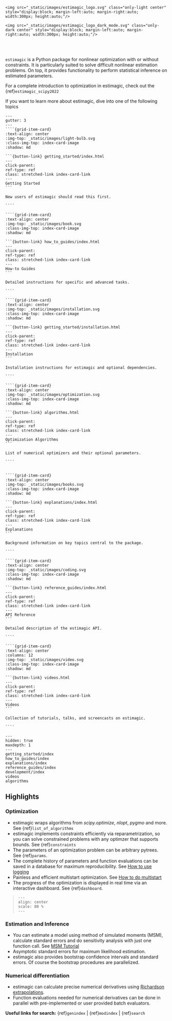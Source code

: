 <div style="padding-top: 50px;">
</div>

```{raw} html
<img src="_static/images/estimagic_logo.svg" class="only-light center" style="display:block; margin-left:auto; margin-right:auto; width:300px; height:auto;"/>

<img src="_static/images/estimagic_logo_dark_mode.svg" class="only-dark center" style="display:block; margin-left:auto; margin-right:auto; width:300px; height:auto;"/>
```

<br>
<br>

`estimagic` is a Python package for nonlinear optimization with or without constraints.
It is particularly suited to solve difficult nonlinear estimation problems. On top, it
provides functionality to perform statistical inference on estimated parameters.

For a complete introduction to optimization in estimagic, check out the
{ref}`estimagic_scipy2022`

If you want to learn more about estimagic, dive into one of the following topics

`````{grid} 1 2 2 2
---
gutter: 3
---
````{grid-item-card}
:text-align: center
:img-top: _static/images/light-bulb.svg
:class-img-top: index-card-image
:shadow: md

```{button-link} getting_started/index.html
---
click-parent:
ref-type: ref
class: stretched-link index-card-link
---
Getting Started
```

New users of estimagic should read this first.

````

````{grid-item-card}
:text-align: center
:img-top: _static/images/book.svg
:class-img-top: index-card-image
:shadow: md

```{button-link} how_to_guides/index.html
---
click-parent:
ref-type: ref
class: stretched-link index-card-link
---
How-to Guides
```

Detailed instructions for specific and advanced tasks.

````

````{grid-item-card}
:text-align: center
:img-top: _static/images/installation.svg
:class-img-top: index-card-image
:shadow: md

```{button-link} getting_started/installation.html
---
click-parent:
ref-type: ref
class: stretched-link index-card-link
---
Installation
```

Installation instructions for estimagic and optional dependencies.

````

````{grid-item-card}
:text-align: center
:img-top: _static/images/optimization.svg
:class-img-top: index-card-image
:shadow: md

```{button-link} algorithms.html
---
click-parent:
ref-type: ref
class: stretched-link index-card-link
---
Optimization Algorithms
```

List of numerical optimizers and their optional parameters.

````


````{grid-item-card}
:text-align: center
:img-top: _static/images/books.svg
:class-img-top: index-card-image
:shadow: md

```{button-link} explanations/index.html
---
click-parent:
ref-type: ref
class: stretched-link index-card-link
---
Explanations
```

Background information on key topics central to the package.

````

````{grid-item-card}
:text-align: center
:img-top: _static/images/coding.svg
:class-img-top: index-card-image
:shadow: md

```{button-link} reference_guides/index.html
---
click-parent:
ref-type: ref
class: stretched-link index-card-link
---
API Reference
```

Detailed description of the estimagic API.

````

````{grid-item-card}
:text-align: center
:columns: 12
:img-top: _static/images/video.svg
:class-img-top: index-card-image
:shadow: md

```{button-link} videos.html
---
click-parent:
ref-type: ref
class: stretched-link index-card-link
---
Videos
```

Collection of tutorials, talks, and screencasts on estimagic.

````

`````

```{toctree}
---
hidden: true
maxdepth: 1
---
getting_started/index
how_to_guides/index
explanations/index
reference_guides/index
development/index
videos
algorithms
```

## Highlights

### Optimization

- estimagic wraps algorithms from *scipy.optimize*, *nlopt*, *pygmo* and more. See
  {ref}`list_of_algorithms`
- estimagic implements constraints efficiently via reparametrization, so you can solve
  constrained problems with any optimzer that supports bounds. See {ref}`constraints`
- The parameters of an optimization problem can be arbitrary pytrees. See {ref}`params`.
- The complete history of parameters and function evaluations can be saved in a database
  for maximum reproducibility. See [How to use logging]
- Painless and efficient multistart optimization. See [How to do multistart]
- The progress of the optimization is displayed in real time via an interactive
  dashboard. See {ref}`dashboard`.

> ```{image} _static/images/dashboard.gif
> ---
> align: center
> scale: 80 %
> ---
> ```

### Estimation and Inference

- You can estimate a model using method of simulated moments (MSM), calculate standard
  errors and do sensitivity analysis with just one function call. See [MSM Tutorial]
- Asymptotic standard errors for maximum likelihood estimation.
- estimagic also provides bootstrap confidence intervals and standard errors. Of course
  the bootstrap procedures are parallelized.

### Numerical differentiation

- estimagic can calculate precise numerical derivatives using
  [Richardson extrapolations](https://en.wikipedia.org/wiki/Richardson_extrapolation).
- Function evaluations needed for numerical derivatives can be done in parallel with
  pre-implemented or user provided batch evaluators.

**Useful links for search:** {ref}`genindex` | {ref}`modindex` | {ref}`search`

[how to do multistart]: how_to_guides/optimization/how_to_do_multistart_optimizations
[how to use logging]: how_to_guides/optimization/how_to_use_logging
[msm tutorial]: getting_started/estimation/first_msm_estimation_with_estimagic
